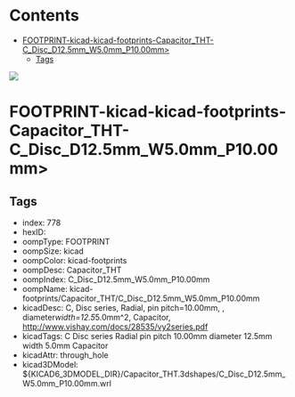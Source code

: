 



Contents
========

* [FOOTPRINT-kicad-kicad-footprints-Capacitor_THT-C_Disc_D12.5mm_W5.0mm_P10.00mm>](#footprint-kicad-kicad-footprints-capacitor_tht-c_disc_d125mm_w50mm_p1000mm)
	* [Tags](#tags)
  
![][im]
# FOOTPRINT-kicad-kicad-footprints-Capacitor_THT-C_Disc_D12.5mm_W5.0mm_P10.00mm>

## Tags

- index: 778
- hexID: 
- oompType: FOOTPRINT
- oompSize: kicad
- oompColor: kicad-footprints
- oompDesc: Capacitor_THT
- oompIndex: C_Disc_D12.5mm_W5.0mm_P10.00mm
- oompName: kicad-footprints/Capacitor_THT/C_Disc_D12.5mm_W5.0mm_P10.00mm
- kicadDesc: C, Disc series, Radial, pin pitch=10.00mm, , diameter*width=12.5*5.0mm^2, Capacitor, http://www.vishay.com/docs/28535/vy2series.pdf
- kicadTags: C Disc series Radial pin pitch 10.00mm  diameter 12.5mm width 5.0mm Capacitor
- kicadAttr: through_hole
- kicad3DModel: ${KICAD6_3DMODEL_DIR}/Capacitor_THT.3dshapes/C_Disc_D12.5mm_W5.0mm_P10.00mm.wrl



[im]: image.png
